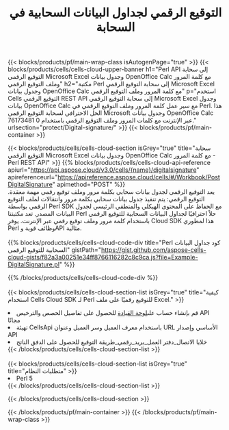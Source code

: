 ﻿---
title:  التوقيع الرقمي لجداول البيانات السحابية في السحابة
description:  واجهات برمجة التطبيقات السحابية ومجموعات SDK لـ Microsoft Excel والتوقيع الرقمي لـ OpenOffice Calc. التوقيع الرقمي لجداول البيانات بواسطة سحابة Cells API. يدعم SDK أنواع لغات التطوير. وهي تشمل Android وC# وGo وJava وNodeJS وPerl وPHP وPython وRuby وswift.
---
{{< blocks/products/pf/main-wrap-class isAutogenPage="true" >}}
{{< blocks/products/cells/cells-cloud-upper-banner h1="Perl API إلى سحابة التوقيع الرقمي Microsoft Excel وجدول بيانات OpenOffice Calc مع كلمة المرور وملف التوقيع الرقمي" h2="مكتبة Perl إلى سحابة التوقيع الرقمي Microsoft Excel وجدول بيانات OpenOffice Calc مع كلمة المرور وملف التوقيع الرقمي" p="استخدم Cells التوقيع الرقمي REST API إلى سحابة التوقيع الرقمي Microsoft Excel وجدول بيانات OpenOffice Calc مع سير عمل كلمة المرور وملف التوقيع الرقمي في Perl. هذا الحل الاحترافي لسحابة التوقيع الرقمي Microsoft وجدول بيانات OpenOffice Calc عبر الإنترنت مع كلمات المرور وملف التوقيع الرقمي باستخدام 0 76173481." urlsection="protect/Digital-signature/" >}}
{{< blocks/products/pf/main-container >}}

{{< blocks/products/cells/cells-cloud-section isGrey="true" title="سحابة التوقيع الرقمي Microsoft Excel وجدول بيانات OpenOffice Calc مع كلمة المرور - Perl REST API" >}}
{{% blocks/products/cells/cells-cloud-api-reference apiurl="https://api.aspose.cloud/v3.0/cells/{name}/digitalsignature" apireferenceurl="https://apireference.aspose.cloud/cells/#/Workbook/PostDigitalSignature" apimethod="POST" %}}
<br/>
يعد التوقيع الرقمي لجدول بيانات سحابي بكلمة مرور وملف توقيع رقمي مهمة معقدة. التوقيع الرقمي: يتم تنفيذ جدول بيانات سحابي بكلمة مرور وانتقالات لملف التوقيع الرقمي بواسطة Perl SDK مع الحفاظ على المحتوى الهيكلي والمنطقي الرئيسي لجدول البيانات المصدر. تعد مكتبتنا Perl حلاً احترافيًا لجداول البيانات السحابية للتوقيع الرقمي باستخدام كلمة مرور وملف توقيع رقمي عبر الإنترنت. يوفر Cloud SDK هذا لمطوري Perl وظائف قوية وAPI مثالية.
<br/>
<br/>
{{% blocks/products/cells/cells-cloud-code-div title="Perl كود جداول البيانات السحابية للتوقيع الرقمي" gistPath="https://gist.github.com/aspose-cells-cloud-gists/f82a3a00251e34ff8766116282c8c9ca.js?file=Example-DigitalSignature.pl" %}}
  
{{% /blocks/products/cells/cells-cloud-code-div %}}
<br/>
<br/>
{{< blocks/products/cells/cells-cloud-section-list isGrey="true" title="كيفية استخدام Cells Cloud SDK لـ Perl للتوقيع رقميًا على ملف Excel." >}}
<li> قم بإنشاء حساب على<a href="https://dashboard.aspose.cloud/">لوحة القيادة</a> للحصول على تفاصيل الحصص والترخيص API مجانًا</li>
<li>تهيئة CellsApi باستخدام معرف العميل وسر العميل وعنوان URL الأساسي وإصدار API</li>
<li>خلايا الاتصال_دفتر العمل_بريد_رقمي_طريقة التوقيع للحصول على الدفق الناتج</li>
{{< /blocks/products/cells/cells-cloud-section-list >}}
<br/>
<br/>
{{< blocks/products/cells/cells-cloud-section-list isGrey="true" title="متطلبات النظام" >}}
<li>Perl 5</li>
{{< /blocks/products/cells/cells-cloud-section-list >}}

{{< /blocks/products/cells/cells-cloud-section >}}

{{< /blocks/products/pf/main-container >}}
{{< /blocks/products/pf/main-wrap-class >}}
